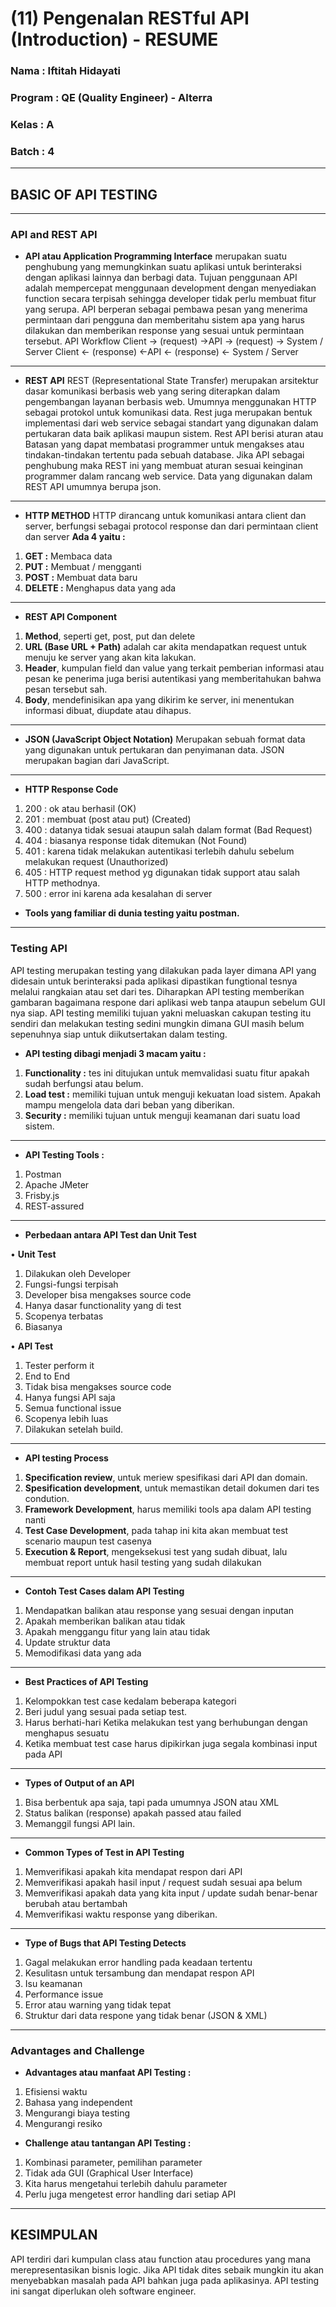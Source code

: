 # (11) Pengenalan RESTful API (Introduction) - RESUME
### Nama 		: Iftitah Hidayati
### Program	    : QE (Quality Engineer) - Alterra 
### Kelas		: A
### Batch 		: 4
___
## **BASIC OF API TESTING**
___

### **API and REST API**
-	**API atau Application Programming Interface** merupakan suatu penghubung yang memungkinkan suatu aplikasi untuk berinteraksi dengan aplikasi lainnya dan berbagi data. Tujuan penggunaan API adalah mempercepat menggunaan development dengan menyediakan function secara terpisah sehingga developer tidak perlu membuat fitur yang serupa. API berperan sebagai pembawa pesan yang menerima permintaan dari pengguna dan memberitahu sistem apa yang harus dilakukan dan memberikan response yang sesuai untuk permintaan tersebut. 
API Workflow 
Client -> (request) ->API -> (request) -> System / Server
Client <- (response) <-API <- (response) <- System / Server
___
-	**REST API**
REST (Representational State Transfer) merupakan arsitektur dasar komunikasi berbasis web yang sering diterapkan dalam pengembangan layanan berbasis web. Umumnya menggunakan HTTP sebagai protokol untuk komunikasi data. Rest juga merupakan bentuk implementasi dari web service sebagai standart yang digunakan dalam pertukaran data baik aplikasi maupun sistem. Rest API berisi aturan atau Batasan yang dapat membatasi programmer untuk mengakses atau tindakan-tindakan tertentu pada sebuah database. Jika API sebagai penghubung maka REST ini yang membuat aturan sesuai keinginan programmer dalam rancang web service. Data yang digunakan dalam REST API umumnya berupa json.
___
-	**HTTP METHOD**
HTTP dirancang untuk komunikasi antara client dan server, berfungsi sebagai protocol response dan dari permintaan client dan server 
**Ada 4 yaitu :**
1.	**GET :** Membaca data
2.	**PUT :** Membuat / mengganti
3.	**POST :** Membuat data baru
4.	**DELETE :** Menghapus data yang ada
___
-	**REST API Component**
1.	**Method**, seperti get, post, put dan delete
2.	**URL (Base URL + Path)** adalah car akita mendapatkan request untuk menuju ke server yang akan kita lakukan.
3.	**Header**, kumpulan field dan value yang terkait pemberian informasi atau pesan ke penerima juga berisi autentikasi yang memberitahukan bahwa pesan tersebut sah.
4.	**Body**, mendefinisikan apa yang dikirim ke server, ini menentukan informasi dibuat, diupdate atau dihapus.
___
-	**JSON (JavaScript Object Notation)**
Merupakan sebuah format data yang digunakan untuk pertukaran dan penyimanan data. JSON merupakan bagian dari JavaScript. 
___
-	**HTTP Response Code**
1.	200 : ok atau berhasil (OK)
2.	201 : membuat (post atau put) (Created)
3.	400 : datanya tidak sesuai ataupun salah dalam format (Bad Request)
4.	404 : biasanya response tidak ditemukan (Not Found)
5.	401 : karena tidak melakukan autentikasi terlebih dahulu sebelum melakukan request (Unauthorized)
6.	405 : HTTP request method yg digunakan tidak support atau salah HTTP methodnya.
7.	500 : error ini karena ada kesalahan di server 
-	**Tools yang familiar di dunia testing yaitu postman.**
___
### **Testing API**
API testing merupakan testing yang dilakukan pada layer dimana API yang didesain untuk berinteraksi pada aplikasi dipastikan fungtional tesnya melalui rangkaian atau  set dari tes. Diharapkan API testing memberikan gambaran bagaimana respone dari aplikasi web tanpa ataupun sebelum GUI nya siap. API testing memiliki tujuan yakni meluaskan cakupan testing itu sendiri dan melakukan testing sedini mungkin dimana GUI masih belum sepenuhnya siap untuk diikutsertakan dalam testing.

-	**API testing dibagi menjadi 3 macam yaitu :**
1.	**Functionality :** tes ini ditujukan untuk memvalidasi suatu fitur apakah sudah berfungsi atau belum.
2.	**Load test :** memiliki tujuan untuk menguji kekuatan load sistem. Apakah mampu mengelola data dari beban yang diberikan.
3.	**Security :** memiliki tujuan untuk menguji keamanan dari suatu load sistem. 
___
-	**API Testing Tools :**
1.	Postman 
2.	Apache JMeter
3.	Frisby.js
4.	REST-assured
___
-	**Perbedaan antara API Test dan Unit Test**

•	**Unit Test**
1.	Dilakukan oleh Developer
2.	Fungsi-fungsi terpisah
3.	Developer bisa mengakses source code
4.	Hanya dasar functionality yang di test
5.	Scopenya terbatas
6.	Biasanya 

•	**API Test**
1.	Tester perform it
2.	End to End
3.	Tidak bisa mengakses source code
4.	Hanya fungsi API saja
5.	Semua functional issue
6.	Scopenya lebih luas
7.	Dilakukan setelah build.
___
-	**API testing Process**
1.	**Specification review**, untuk meriew spesifikasi dari API dan domain.
2.	**Spesification development**, untuk memastikan detail dokumen dari tes condution.
3.	**Framework Development**, harus memiliki tools apa dalam API testing nanti
4.	**Test Case Development**, pada tahap ini kita akan membuat test scenario maupun test casenya 
5.	**Execution & Report**, mengeksekusi test yang sudah dibuat, lalu membuat report untuk hasil testing yang sudah dilakukan
___
-	**Contoh Test Cases dalam API Testing**
1.	Mendapatkan balikan atau response yang sesuai dengan inputan
2.	Apakah memberikan balikan atau tidak
3.	Apakah menggangu fitur yang lain atau tidak
4.	Update struktur data
5.	Memodifikasi data yang ada
___
-	**Best Practices of API Testing**
1.	Kelompokkan test case kedalam beberapa kategori
2.	Beri judul yang sesuai pada setiap test.
3.	Harus berhati-hari Ketika melakukan test yang berhubungan dengan menghapus sesuatu
4.	Ketika membuat test case harus dipikirkan juga segala kombinasi input pada API
___
-	**Types of Output of an API**
1.	Bisa berbentuk apa saja, tapi pada umumnya JSON atau XML
2.	Status balikan (response) apakah passed atau failed
3.	Memanggil fungsi API lain.
___
-	**Common Types of Test in API Testing**
1.	Memverifikasi apakah kita mendapat respon dari API
2.	Memverifikasi apakah hasil input / request sudah sesuai apa belum
3.	Memverifikasi apakah data yang kita input / update sudah benar-benar berubah atau bertambah
4.	Memverifikasi waktu response yang diberikan.
___
-	**Type of Bugs that API Testing Detects**
1.	Gagal melakukan error handling pada keadaan tertentu
2.	Kesulitasn untuk tersambung dan mendapat respon API
3.	Isu keamanan
4.	Performance issue
5.	Error atau warning yang tidak tepat
6.	Struktur dari data respone yang tidak benar (JSON & XML)
___
### **Advantages and Challenge**
-	**Advantages atau manfaat API Testing :**
1.	Efisiensi waktu
2.	Bahasa yang independent
3.	Mengurangi biaya testing
4.	Mengurangi resiko

-	**Challenge atau tantangan API Testing :**
1.	Kombinasi parameter, pemilihan parameter
2.	Tidak ada GUI (Graphical User Interface)
3.	Kita harus mengetahui terlebih dahulu parameter
4.	Perlu juga mengetest error handling dari setiap API
___
## **KESIMPULAN**
API terdiri dari kumpulan class atau function atau procedures yang mana merepresentasikan bisnis logic. Jika API tidak dites sebaik mungkin itu akan menyebabkan masalah pada API bahkan juga pada aplikasinya. API testing ini sangat diperlukan oleh software engineer. 
